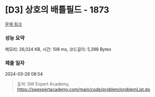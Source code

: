 # [D3] 상호의 배틀필드 - 1873 

[문제 링크](https://swexpertacademy.com/main/code/problem/problemDetail.do?contestProbId=AV5LyE7KD2ADFAXc) 

### 성능 요약

메모리: 26,024 KB, 시간: 108 ms, 코드길이: 5,398 Bytes

### 제출 일자

2024-03-28 08:54



> 출처: SW Expert Academy, https://swexpertacademy.com/main/code/problem/problemList.do